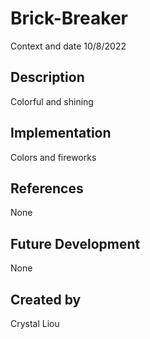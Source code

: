 # Brick-Breaker
Context and date
10/8/2022

## Description
Colorful and shining

## Implementation
Colors and fireworks

## References
None

## Future Development
None

## Created by
Crystal Liou
